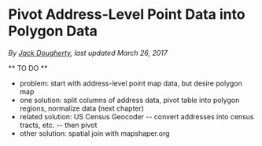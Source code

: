 # Pivot Address-Level Point Data into Polygon Data
*By [Jack Dougherty](../../introduction/who.md), last updated March 26, 2017*

** TO DO **
- problem: start with address-level point map data, but desire polygon map
- one solution: split columns of address data, pivot table into polygon regions, normalize data (next chapter)
- related solution: US Census Geocoder -- convert addresses into census tracts, etc. -- then pivot
- other solution: spatial join with mapshaper.org
